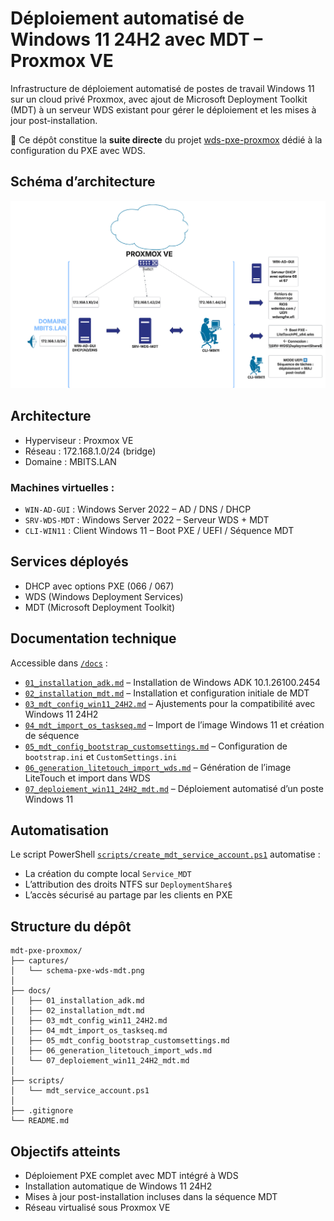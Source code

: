 # Déploiement automatisé de Windows 11 24H2 avec MDT – Proxmox VE

Infrastructure de déploiement automatisé de postes de travail Windows 11 sur un cloud privé Proxmox,
avec ajout de Microsoft Deployment Toolkit (MDT) à un serveur WDS existant pour gérer le déploiement et les mises à jour post-installation.

🔗 Ce dépôt constitue la **suite directe** du projet [wds-pxe-proxmox](https://github.com/MB7M/wds-pxe-proxmox) dédié à la configuration du PXE avec WDS.

## Schéma d’architecture

![Schéma réseau - PXE MDT](captures/schema-pxe-wds-mdt.png)  


## Architecture

- Hyperviseur : Proxmox VE
- Réseau : 172.168.1.0/24 (bridge)
- Domaine : MBITS.LAN

### Machines virtuelles :

- `WIN-AD-GUI` : Windows Server 2022 – AD / DNS / DHCP
- `SRV-WDS-MDT` : Windows Server 2022 – Serveur WDS + MDT
- `CLI-WIN11` : Client Windows 11 – Boot PXE / UEFI / Séquence MDT

## Services déployés

- DHCP avec options PXE (066 / 067)
- WDS (Windows Deployment Services)
- MDT (Microsoft Deployment Toolkit)

## Documentation technique

Accessible dans [`/docs`](./docs) :

- [`01_installation_adk.md`](./docs/01_installation_adk.md) – Installation de Windows ADK 10.1.26100.2454
- [`02_installation_mdt.md`](./docs/02_installation_mdt.md) – Installation et configuration initiale de MDT
- [`03_mdt_config_win11_24H2.md`](./docs/03_mdt_config_win11_24H2.md) – Ajustements pour la compatibilité avec Windows 11 24H2
- [`04_mdt_import_os_taskseq.md`](./docs/04_mdt_import_os_taskseq.md) – Import de l’image Windows 11 et création de séquence
- [`05_mdt_config_bootstrap_customsettings.md`](./docs/05_mdt_config_bootstrap_customsettings.md) – Configuration de `bootstrap.ini` et `CustomSettings.ini`
- [`06_generation_litetouch_import_wds.md`](./docs/06_generation_litetouch_import_wds.md) – Génération de l’image LiteTouch et import dans WDS
- [`07_deploiement_win11_24H2_mdt.md`](./docs/07_deploiement_win11_24H2_mdt.md) – Déploiement automatisé d’un poste Windows 11

## Automatisation

Le script PowerShell [`scripts/create_mdt_service_account.ps1`](scripts/mdt_service_account.ps1) automatise :

- La création du compte local `Service_MDT`
- L’attribution des droits NTFS sur `DeploymentShare$`
- L’accès sécurisé au partage par les clients en PXE

## Structure du dépôt

```
mdt-pxe-proxmox/
├── captures/
│   └── schema-pxe-wds-mdt.png
│
├── docs/
│   ├── 01_installation_adk.md
│   ├── 02_installation_mdt.md
│   ├── 03_mdt_config_win11_24H2.md
│   ├── 04_mdt_import_os_taskseq.md
│   ├── 05_mdt_config_bootstrap_customsettings.md
│   ├── 06_generation_litetouch_import_wds.md
│   └── 07_deploiement_win11_24H2_mdt.md
│
├── scripts/
│   └── mdt_service_account.ps1
│
├── .gitignore
└── README.md
```

## Objectifs atteints

- Déploiement PXE complet avec MDT intégré à WDS
- Installation automatique de Windows 11 24H2
- Mises à jour post-installation incluses dans la séquence MDT
- Réseau virtualisé sous Proxmox VE
